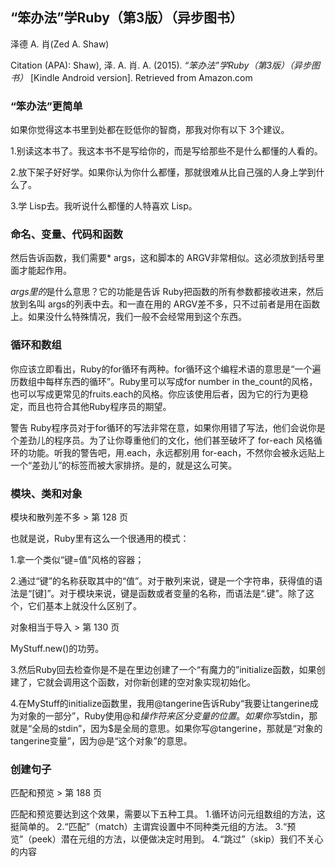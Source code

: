 ##  “笨办法”学Ruby（第3版）（异步图书） 

 泽德 A. 肖(Zed A. Shaw) 

 Citation (APA): Shaw), 泽. A. 肖. A. (2015). *“笨办法”学Ruby（第3版）（异步图书）* [Kindle Android version]. Retrieved from Amazon.com 

### “笨办法”更简单



 如果你觉得这本书里到处都在贬低你的智商，那我对你有以下 3个建议。 

1.别读这本书了。我这本书不是写给你的，而是写给那些不是什么都懂的人看的。  

2.放下架子好好学。如果你认为你什么都懂，那就很难从比自己强的人身上学到什么了。 

3.学 Lisp去。我听说什么都懂的人特喜欢 Lisp。 



### 命名、变量、代码和函数 



 然后告诉函数，我们需要* args，这和脚本的 ARGV非常相似。这必须放到括号里面才能起作用。 



 *args里的*是什么意思？它的功能是告诉 Ruby把函数的所有参数都接收进来，然后放到名叫 args的列表中去。和一直在用的 ARGV差不多，只不过前者是用在函数上。如果没什么特殊情况，我们一般不会经常用到这个东西。 



 ### 循环和数组 



 你应该立即看出，Ruby的for循环有两种。for循环这个编程术语的意思是“一个遍历数组中每样东西的循环”。Ruby里可以写成for  number in  the_count的风格，也可以写成更常见的fruits.each的风格。你应该使用后者，因为它的行为更稳定，而且也符合其他Ruby程序员的期望。 



 警告 Ruby程序员对于for循环的写法非常在意，如果你用错了写法，他们会说你是个差劲儿的程序员。为了让你尊重他们的文化，他们甚至破坏了  for-each 风格循环的功能。听我的警告吧，用.each，永远都别用  for-each，不然你会被永远贴上一个“差劲儿”的标签而被大家排挤。是的，就是这么可笑。 



 ### 模块、类和对象 



 模块和散列差不多 >  第 128 页 

 也就是说，Ruby里有这么一个很通用的模式： 

1.拿一个类似“键=值”风格的容器；  

2.通过“键”的名称获取其中的“值”。对于散列来说，键是一个字符串，获得值的语法是“[键]”。对于模块来说，键是函数或者变量的名称，而语法是“.键”。除了这个，它们基本上就没什么区别了。 

 

对象相当于导入 >  第 130 页 

 MyStuff.new()的功劳。 

3.然后Ruby回去检查你是不是在里边创建了一个“有魔力的”initialize函数，如果创建了，它就会调用这个函数，对你新创建的空对象实现初始化。   

4.在MyStuff的initialize函数里，我用@tangerine告诉Ruby“我要让tangerine成为对象的一部分”，Ruby使用@和$操作符来区分变量的位置。如果你写$stdin，那就是“全局的stdin”，因为$是全局的意思。如果你写@tangerine，那就是“对象的tangerine变量”，因为@是“这个对象”的意思。 



###  创建句子 



匹配和预览 >  第 188 页 

 匹配和预览要达到这个效果，需要以下五种工具。 1.循环访问元组数组的方法，这挺简单的。 2.“匹配”（match）主谓宾设置中不同种类元组的方法。 3.“预览”（peek）潜在元组的方法，以便做决定时用到。 4.“跳过”（skip）我们不关心的内容 